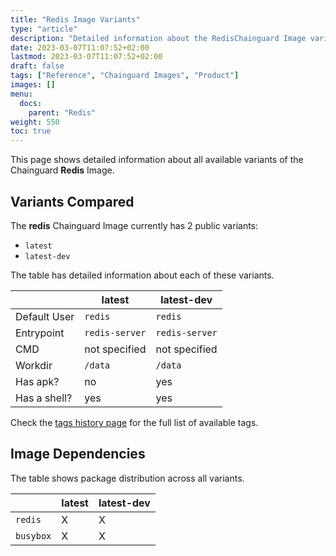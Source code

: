 ```yaml
---
title: "Redis Image Variants"
type: "article"
description: "Detailed information about the RedisChainguard Image variants"
date: 2023-03-07T11:07:52+02:00
lastmod: 2023-03-07T11:07:52+02:00
draft: false
tags: ["Reference", "Chainguard Images", "Product"]
images: []
menu:
  docs:
    parent: "Redis"
weight: 550
toc: true
---
```


This page shows detailed information about all available variants of the Chainguard **Redis** Image.

## Variants Compared
The **redis** Chainguard Image currently has 2 public variants: 

- `latest`
- `latest-dev`

The table has detailed information about each of these variants.

|              | latest         | latest-dev     |
|--------------|----------------|----------------|
| Default User | `redis`        | `redis`        |
| Entrypoint   | `redis-server` | `redis-server` |
| CMD          | not specified  | not specified  |
| Workdir      | `/data`        | `/data`        |
| Has apk?     | no             | yes            |
| Has a shell? | yes            | yes            |

Check the [tags history page](/chainguard/chainguard-images/reference/redis/tags_history/) for the full list of available tags.
## Image Dependencies
The table shows package distribution across all variants.

|           | latest | latest-dev |
|-----------|--------|------------|
| `redis`   | X      | X          |
| `busybox` | X      | X          |
